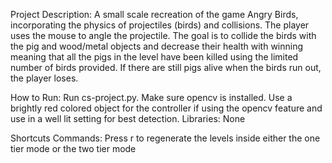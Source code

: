 Project Description: 
      A small scale recreation of the game Angry Birds, incorporating the physics of projectiles (birds) and collisions.
      The player uses the mouse to angle the projectile.
      The goal is to collide the birds with the pig and wood/metal objects and decrease their health with winning
      meaning that all the pigs in the level have been killed using the limited number of birds provided. If there are
      still pigs alive when the birds run out, the player loses.
       
How to Run: Run cs-project.py. Make sure opencv is installed. Use a brightly red colored object for the controller if
      using the opencv feature and use in a well lit setting for best detection.
Libraries: None

Shortcuts Commands: Press r to regenerate the levels inside either the one tier mode or the two tier mode
